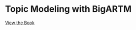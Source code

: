 Topic Modeling with BigARTM
===========================

[View the Book](http://nbviewer.ipython.org/github/romovpa/bigartm-book/blob/master/TitlePage.ipynb)
